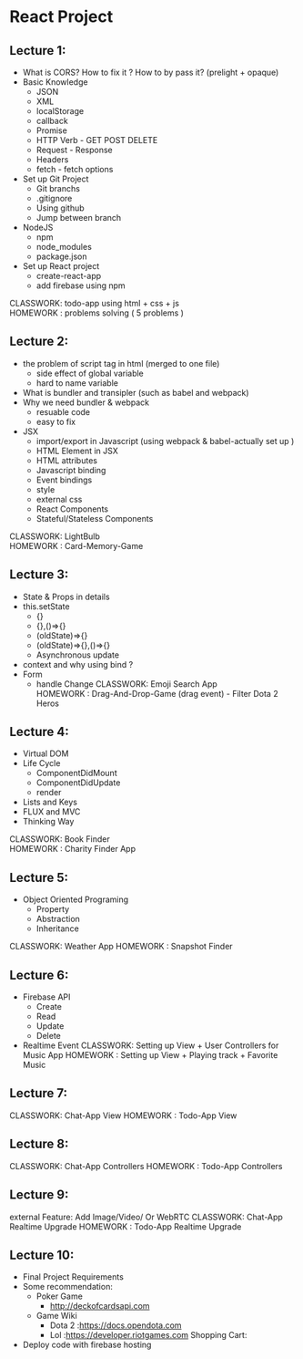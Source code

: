 # React Project

## Lecture 1:
- What is CORS? How to fix it ? How to by pass it? (prelight + opaque)
- Basic Knowledge
    - JSON
    - XML
    - localStorage
    - callback
    - Promise
    - HTTP Verb - GET POST DELETE
    - Request - Response
    - Headers
    - fetch - fetch options
- Set up Git Project
    - Git branchs
    - .gitignore
    - Using github
    - Jump between branch
- NodeJS
    - npm
    - node_modules
    - package.json
- Set up React project
    - create-react-app
    - add firebase using npm

CLASSWORK: todo-app using html + css + js  
HOMEWORK : problems solving ( 5 problems )

## Lecture 2:
- the problem of script tag in html (merged to one file)
    - side effect of global variable 
    - hard to name variable
- What is bundler and transipler (such as babel and webpack)
- Why we need bundler & webpack
    - resuable code
    - easy to fix
- JSX
    - import/export in Javascript (using webpack & babel-actually set up )
    - HTML Element in JSX
    - HTML attributes
    - Javascript binding 
    - Event bindings
    - style
    - external css
    - React Components
    - Stateful/Stateless Components
    

CLASSWORK: LightBulb   
HOMEWORK : Card-Memory-Game  

## Lecture 3:
- State & Props in details
- this.setState
    - {}
    - {},()=>{}
    - (oldState)=>{}
    - (oldState)=>{},()=>{}
    - Asynchronous update
- context and why using bind ? 
- Form 
    - handle Change 
CLASSWORK: Emoji Search App   
HOMEWORK : Drag-And-Drop-Game (drag event) - Filter Dota 2 Heros 

## Lecture 4:
- Virtual DOM 
- Life Cycle 
    - ComponentDidMount
    - ComponentDidUpdate
    - render
- Lists and Keys 
- FLUX and MVC 
- Thinking Way 

CLASSWORK: Book Finder    
HOMEWORK : Charity Finder App   

## Lecture 5:
- Object Oriented Programing
    - Property
    - Abstraction
    - Inheritance


CLASSWORK: Weather App
HOMEWORK : Snapshot Finder

## Lecture 6:
- Firebase API
    - Create
    - Read
    - Update
    - Delete
- Realtime Event
CLASSWORK: Setting up View + User Controllers for Music App
HOMEWORK : Setting up View + Playing track + Favorite Music 

## Lecture 7:
CLASSWORK: Chat-App View 
HOMEWORK : Todo-App View 

## Lecture 8:
CLASSWORK: Chat-App Controllers
HOMEWORK : Todo-App Controllers


## Lecture 9:
external Feature: Add Image/Video/ Or WebRTC
CLASSWORK: Chat-App Realtime Upgrade
HOMEWORK : Todo-App Realtime Upgrade

## Lecture 10:
- Final Project Requirements
- Some recommendation:
    - Poker Game 
        - http://deckofcardsapi.com
    - Game Wiki
        - Dota 2 :https://docs.opendota.com
        - Lol    :https://developer.riotgames.com
    Shopping Cart: 
- Deploy code with firebase hosting 



